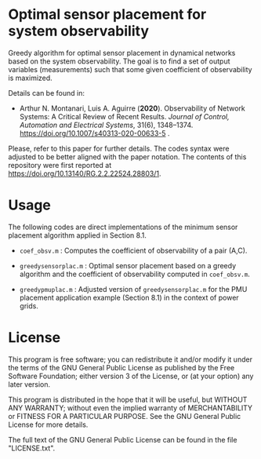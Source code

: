 # Optimal sensor placement for system observability
Greedy algorithm for optimal sensor placement in dynamical networks based on the system observability. The goal is to find a set of output variables (measurements) such that some given coefficient of observability is maximized. 

Details can be found in:
- Arthur N. Montanari, Luis A. Aguirre (**2020**). Observability of Network Systems: A Critical Review of Recent Results. *Journal of Control, Automation and Electrical Systems*, 31(6), 1348–1374. https://doi.org/10.1007/s40313-020-00633-5 .

Please, refer to this paper for further details. The codes syntax were adjusted to be better aligned with the paper notation. The contents of this repository were first reported at https://doi.org/10.13140/RG.2.2.22524.28803/1. 


# Usage

The following codes are direct implementations of the minimum sensor placement algorithm applied in Section 8.1.

- `coef_obsv.m`	: Computes the coefficient of observability of a pair (A,C).

- `greedysensorplac.m` : Optimal sensor placement based on a greedy algorithm and the coefficient of observability computed in `coef_obsv.m`.

- `greedypmuplac.m` : Adjusted version of `greedysensorplac.m` for the PMU placement application example (Section 8.1) in the context of power grids.


# License

This program is free software; you can redistribute it and/or modify it under the terms of the GNU General Public License as published by the Free Software Foundation; either version 3 of the License, or (at your option) any later version.

This program is distributed in the hope that it will be useful, but WITHOUT ANY WARRANTY; without even the implied warranty of MERCHANTABILITY or FITNESS FOR A PARTICULAR PURPOSE. See the GNU General Public License for more details.

The full text of the GNU General Public License can be found in the file "LICENSE.txt".
